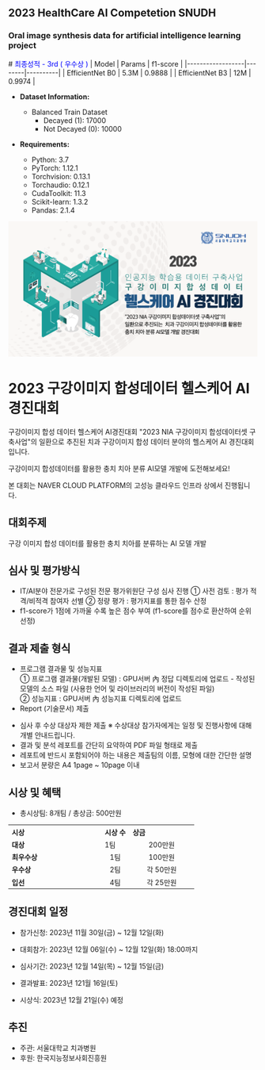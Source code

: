 ## 2023 HealthCare AI Competetion SNUDH 
### Oral image synthesis data for artificial intelligence learning project

#<font color="blue"> 최종성적 - 3rd ( 우수상 )</font>
| Model            | Params | f1-score |
|------------------|--------|----------|
| EfficientNet B0 | 5.3M   | 0.9888   |
| EfficientNet B3 | 12M    | 0.9974   |

- **Dataset Information:**
  - Balanced Train Dataset
    - Decayed (1): 17000
    - Not Decayed (0): 10000

- **Requirements:**
  - Python: 3.7
  - PyTorch: 1.12.1
  - Torchvision: 0.13.1
  - Torchaudio: 0.12.1
  - CudaToolkit: 11.3
  - Scikit-learn: 1.3.2
  - Pandas: 2.1.4



![2023 헬스케어 AI 경진대회(포스터](https://raw.githubusercontent.com/bab-korea/healthcare-ai-contest/main/headlthcare_ai_contest_poster.png)

# 2023 구강이미지 합성데이터 헬스케어 AI 경진대회

구강이미지 합성 데이터 헬스케어 AI경진대회
"2023 NIA 구강이미지 합성데이터셋 구축사업"의 일환으로 추진된 치과 구강이미지 합성 데이터 분야의 헬스케어 AI 경진대회 입니다.<p>
구강이미지 합성데이터를 활용한 충치 치아 분류 AI모델 개발에 도전해보세요!
<p>
본 대회는 NAVER CLOUD PLATFORM의 고성능 클라우드 인프라 상에서 진행됩니다.
<br>

## 대회주제
구강 이미지 합성 데이터를 활용한 충치 치아를 분류하는 AI 모델 개발

## 심사 및 평가방식
- IT/AI분야 전문가로 구성된 전문 평가위원단 구성 심사 진행
   ① 사전 검토 : 평가 적격/비적격 참여자 선별
   ② 정량 평가 : 평가지표를 통한 점수 산정
- f1-score가 1점에 가까울 수록 높은 점수 부여 (f1-score를 점수로 환산하여 순위 선정)

## 결과 제출 형식
* 프로그램 결과물 및 성능지표<br>
  ① 프로그램 결과물(개발된 모델) : GPU서버 內 정답 디렉토리에 업로드  - 작성된 모델의 소스 파일 (사용한 언어 및 라이브러리의 버전이 작성된 파일)<br>
  ② 성능지표 : GPU서버 內 성능지표 디렉토리에 업로드<br>
* Report (기술문서) 제출<br>
 - 심사 후 수상 대상자 제한 제출  ※ 수상대상 참가자에게는 일정 및 진행사항에 대해 개별 안내드립니다.<br>
 - 결과 및 분석 레포트를 간단히 요약하여 PDF 파일 형태로 제출<br>
 - 레포트에 반드시 포함되어야 하는 내용은 제출팀의 이름, 모형에 대한 간단한 설명<br>
 - 보고서 분량은  A4 1page ~ 10page 이내<br>

## 시상 및 혜택
- 총시상팀: 8개팀 / 총상금: 500만원

<table class="tbl_prize">
  <tr>
    <th style="text-align:left;width:50%">시상</th>
    <th style="text-align:center;width:15%">시상 수</th>
        <th style="text-align:left;width:35%">상금</th>
  </tr>
  <tr>
    <td>
      <strong>대상</strong><br>
    </td>
    <td> 1팀 </td>
    <td align=center> 200만원 </td>
  </tr>
 <tr>
    <td>
      <strong>최우수상</strong><br>
    </td>
        <td align=center> 1팀 </td>
       <td style="text-align:center"> 100만원</td>
   </tr>
      <tr>
    <td>
      <strong>우수상</strong><br>
    </td>
        <td align=center> 2팀 </td>
    <td style="text-align:center">각 50만원</td>
   </tr>
   <tr>
    <td>
      <strong>입선</strong><br>
    </td>
        <td align=center> 4팀 </td>
    <td style="text-align:center">각 25만원</td>
   </tr>
</table>

## 경진대회 일정
- 참가신청: 2023년 11월 30일(금) ~ 12월 12일(화)
- 대회참가: 2023년 12월 06일(수) ~ 12월 12일(화) 18:00까지


- 심사기간: 2023년 12월 14일(목) ~ 12월 15일(금)
- 결과발표: 2023년 121월 16일(토)
- 시상식: 2023년 12월 21일(수) 예정

## 추진
- 주관: 서울대학교 치과병원
- 후원: 한국지능정보사회진흥원


